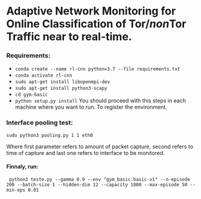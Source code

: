 # Adaptive Network Monitoring for Online Classification of Tor/*non*Tor Traffic near to real-time.
### Requirements:

* ```conda create --name rl-cnn python=3.7 --file requirements.txt```
* ```conda activate rl-cnn```
* ```sudo apt-get install libopenmpi-dev```
* ```sudo apt-get install python3-scapy```
* ```cd gym-basic```
* ```python setup.py install``` You should proceed with this steps in each machine where you want to run. To register the environment.


### Interface pooling test:

    sudo python3 pooling.py 1 1 eth0 
Where first parameter refers to amount of packet capture, second refers to time of capture and last one refers to interface to be monitored.


#### Finnaly, run:

     python3 teste.py --gamma 0.9 --env "gym_basic:basic-v1" --n-episode 200 --batch-size 1 --hidden-dim 12 --capacity 1000 --max-episode 50 --min-eps 0.01
